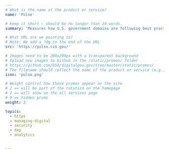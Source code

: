 ```yaml
---
# What is the name of the product or service?
name: 'Pulse'

# Keep it short — should be no longer than 10 words.
summary: 'Measures how U.S. government domains are following best practices for federal websites.'

# What URL are we pointing to?
# Note: We add a ?dg to the end of the URL
src: 'https://pulse.cio.gov/'

# Images need to be 200x200px with a transparent background
# Upload new images to Github in the /static/promos/ folder
# https://github.com/GSA/digitalgov.gov/tree/master/static/promos/
# The filename should reflect the name of the product or service (e.g., challenge-gov.png)
icon: 'pulse.png'

# Weight control how these promos appear on the site
# 2 == will be part of the rotation on the homepage
# 1 == will show on the all services page
# 0 == hidden promo
weight: 2

topics:
  - https
  - managing-digital
  - security
  - dap
  - analytics


---
```

